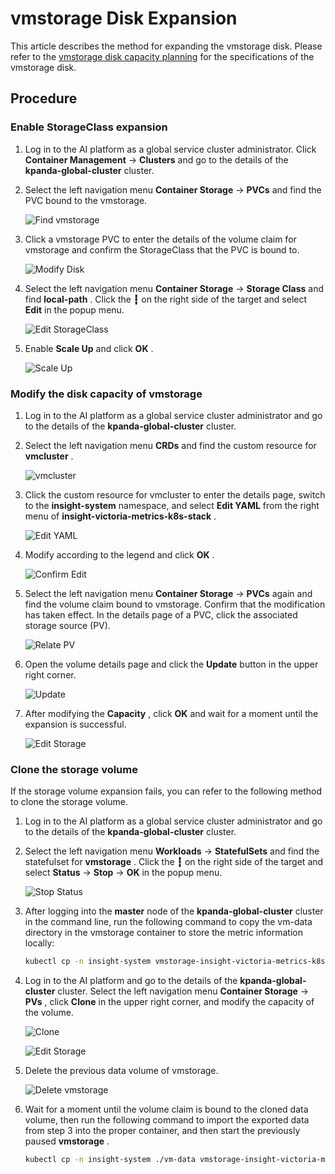 # vmstorage Disk Expansion

This article describes the method for expanding the vmstorage disk. Please refer to the [vmstorage disk capacity planning](../res-plan/vms-res-plan.md) for the specifications of the vmstorage disk.

## Procedure

### Enable StorageClass expansion

1. Log in to the AI platform as a global service cluster administrator. Click __Container Management__ -> __Clusters__ and go to the details of the __kpanda-global-cluster__ cluster.

2. Select the left navigation menu __Container Storage__ -> __PVCs__ and find the PVC bound to the vmstorage.

    ![Find vmstorage](https://docs.daocloud.io/daocloud-docs-images/docs/en/docs/insight/quickstart/images/vmdisk01.png)

3. Click a vmstorage PVC to enter the details of the volume claim for vmstorage and confirm the StorageClass that the PVC is bound to.

    ![Modify Disk](https://docs.daocloud.io/daocloud-docs-images/docs/en/docs/insight/quickstart/images/vmdisk02.png)

4. Select the left navigation menu __Container Storage__ -> __Storage Class__ and find __local-path__ . Click the __┇__ on the right side of the target and select __Edit__ in the popup menu.

    ![Edit StorageClass](https://docs.daocloud.io/daocloud-docs-images/docs/en/docs/insight/quickstart/images/vmdisk03.png)

5. Enable __Scale Up__ and click __OK__ .

    ![Scale Up](https://docs.daocloud.io/daocloud-docs-images/docs/en/docs/insight/quickstart/images/vmdisk04.png)

### Modify the disk capacity of vmstorage

1. Log in to the AI platform as a global service cluster administrator and go to the details of the __kpanda-global-cluster__ cluster.

2. Select the left navigation menu __CRDs__ and find the custom resource for __vmcluster__ .

    ![vmcluster](https://docs.daocloud.io/daocloud-docs-images/docs/en/docs/insight/quickstart/images/vmdisk05.png)

3. Click the custom resource for vmcluster to enter the details page, switch to the __insight-system__ namespace, and select __Edit YAML__ from the right menu of __insight-victoria-metrics-k8s-stack__ .

    ![Edit YAML](https://docs.daocloud.io/daocloud-docs-images/docs/en/docs/insight/quickstart/images/vmdisk06.png)

4. Modify according to the legend and click __OK__ .

    ![Confirm Edit](https://docs.daocloud.io/daocloud-docs-images/docs/en/docs/insight/quickstart/images/vmdisk07.png)

5. Select the left navigation menu __Container Storage__ -> __PVCs__ again and find the volume claim bound to vmstorage. Confirm that the modification has taken effect. In the details page of a PVC, click the associated storage source (PV).

    ![Relate PV](https://docs.daocloud.io/daocloud-docs-images/docs/en/docs/insight/quickstart/images/vmdisk08.png)

6. Open the volume details page and click the __Update__ button in the upper right corner.

    ![Update](https://docs.daocloud.io/daocloud-docs-images/docs/en/docs/insight/quickstart/images/vmdisk09.png)

7. After modifying the __Capacity__ , click __OK__ and wait for a moment until the expansion is successful.

    ![Edit Storage](https://docs.daocloud.io/daocloud-docs-images/docs/en/docs/insight/quickstart/images/vmdisk10.png)

### Clone the storage volume

If the storage volume expansion fails, you can refer to the following method to clone the storage volume.

1. Log in to the AI platform as a global service cluster administrator and go to the details of the __kpanda-global-cluster__ cluster.

2. Select the left navigation menu __Workloads__ -> __StatefulSets__ and find the statefulset for __vmstorage__ . Click the __┇__ on the right side of the target and select __Status__ -> __Stop__ -> __OK__ in the popup menu.

    ![Stop Status](https://docs.daocloud.io/daocloud-docs-images/docs/en/docs/insight/quickstart/images/vmdisk11.png)

3. After logging into the __master__ node of the __kpanda-global-cluster__ cluster in the command line, run the following command to copy the vm-data directory in the vmstorage container to store the metric information locally:

    ```bash
    kubectl cp -n insight-system vmstorage-insight-victoria-metrics-k8s-stack-1:vm-data ./vm-data
    ```

4. Log in to the AI platform and go to the details of the __kpanda-global-cluster__ cluster. Select the left navigation menu __Container Storage__ -> __PVs__ , click __Clone__ in the upper right corner, and modify the capacity of the volume.

    ![Clone](https://docs.daocloud.io/daocloud-docs-images/docs/en/docs/insight/quickstart/images/vmdisk12.png)

    ![Edit Storage](https://docs.daocloud.io/daocloud-docs-images/docs/en/docs/insight/quickstart/images/vmdisk13.png)

5. Delete the previous data volume of vmstorage.

    ![Delete vmstorage](https://docs.daocloud.io/daocloud-docs-images/docs/en/docs/insight/quickstart/images/vmdisk14.png)

6. Wait for a moment until the volume claim is bound to the cloned data volume, then run the following command to import the exported data from step 3 into the proper container, and then start the previously paused __vmstorage__ .

    ```bash
    kubectl cp -n insight-system ./vm-data vmstorage-insight-victoria-metrics-k8s-stack-1:vm-data
    ```
